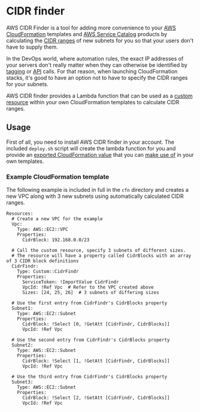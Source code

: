 # CIDR finder

AWS CIDR Finder is a tool for adding more convenience to your [AWS CloudFormation](https://aws.amazon.com/cloudformation/) templates and [AWS Service Catalog](https://aws.amazon.com/servicecatalog/) products by calculating the [CIDR ranges](http://docs.aws.amazon.com/AmazonVPC/latest/UserGuide/VPC_Subnets.html) of new subnets for you so that your users don't have to supply them.

In the DevOps world, where automation rules, the exact IP addresses of your servers don't really matter when they can otherwise be identified by [tagging](http://docs.aws.amazon.com/AWSEC2/latest/UserGuide/Using_Tags.html) or [API](http://docs.aws.amazon.com/AWSEC2/latest/APIReference/Welcome.html) calls. For that reason, when launching CloudFormation stacks, it's good to have an option not to have to specify the CIDR ranges for your subnets.

AWS CIDR finder provides a Lambda function that can be used as a [custom resource](http://docs.aws.amazon.com/AWSCloudFormation/latest/UserGuide/template-custom-resources.html) within your own CloudFormation templates to calculate CIDR ranges.

## Usage

First of all, you need to install AWS CIDR finder in your account. The included `deploy.sh` script will create the lambda function for you and provide an [exported CloudFormation value](http://docs.aws.amazon.com/AWSCloudFormation/latest/UserGuide/using-cfn-stack-exports.html) that you can [make use of](http://docs.aws.amazon.com/AWSCloudFormation/latest/UserGuide/intrinsic-function-reference-importvalue.html) in your own templates.

### Example CloudFormation template

The following example is included in full in the `cfn` directory and creates a new VPC along with 3 new subnets using automatically calculated CIDR ranges.

    Resources:
      # Create a new VPC for the example
      Vpc:
        Type: AWS::EC2::VPC
        Properties:
          CidrBlock: 192.168.0.0/23

      # Call the custom resource, specify 3 subnets of different sizes.
      # The resource will have a property called CidrBlocks with an array of 3 CIDR block definitions
      CidrFindr:
        Type: Custom::CidrFindr
        Properties:
          ServiceToken: !ImportValue CidrFindr
          VpcId: !Ref Vpc  # Refer to the VPC created above
          Sizes: [24, 25, 26]  # 3 subnets of differing sizes

      # Use the first entry from CidrFindr's CidrBlocks property
      Subnet1:
        Type: AWS::EC2::Subnet
        Properties:
          CidrBlock: !Select [0, !GetAtt [CidrFindr, CidrBlocks]]
          VpcId: !Ref Vpc
          
      # Use the second entry from CidrFindr's CidrBlocks property
      Subnet2:
        Type: AWS::EC2::Subnet
        Properties:
          CidrBlock: !Select [1, !GetAtt [CidrFindr, CidrBlocks]]
          VpcId: !Ref Vpc
          
      # Use the third entry from CidrFindr's CidrBlocks property
      Subnet3:
        Type: AWS::EC2::Subnet
        Properties:
          CidrBlock: !Select [2, !GetAtt [CidrFindr, CidrBlocks]]
          VpcId: !Ref Vpc
